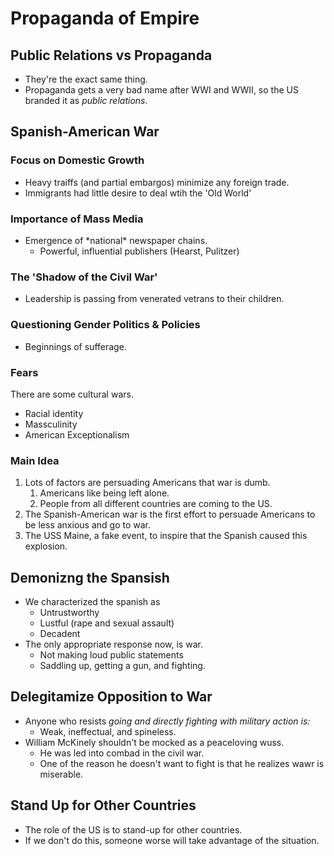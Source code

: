 # Propaganda of Empire

## Public Relations vs Propaganda

* They're the exact same thing.
* Propaganda gets a very bad name after WWI and WWII, so the US branded it as _public relations_.

## Spanish-American War

### Focus on Domestic Growth

* Heavy traiffs \(and partial embargos\) minimize any foreign trade.
* Immigrants had little desire to deal wtih the 'Old World'

### Importance of Mass Media

* Emergence of \*national\* newspaper chains. 
  * Powerful, influential publishers \(Hearst, Pulitzer\)

### The 'Shadow of the Civil War'

* Leadership is passing from venerated vetrans to their children.

### Questioning Gender Politics & Policies

* Beginnings of sufferage.

### Fears

There are some cultural wars. 

* Racial identity
* Massculinity
* American Exceptionalism

### Main Idea

1. Lots of factors are persuading Americans that war is dumb.
   1. Americans like being left alone.
   2. People from all different countries are coming to the US.
2. The Spanish-American war is the first effort to persuade Americans to be less anxious and go to war.
3. The USS Maine, a fake event, to inspire that the Spanish caused this explosion.

## Demonizng the Spansish

* We characterized the spanish as
  * Untrustworthy
  * Lustful \(rape and sexual assault\)
  * Decadent
* The only appropriate response now, is war.
  * Not making loud public statements
  * Saddling up, getting a gun, and fighting.

## Delegitamize Opposition to War

* Anyone who resists _going and directly fighting with military action is:_
  * Weak, ineffectual, and spineless.
* William McKinely shouldn't be mocked as a peaceloving wuss.
  * He was led into combad in the civil war.
  * One of the reason he doesn't want to fight is that he realizes wawr is miserable.

## Stand Up for Other Countries

* The role of the US is to stand-up for other countries.
* If we don't do this, someone worse will take advantage of the situation.

